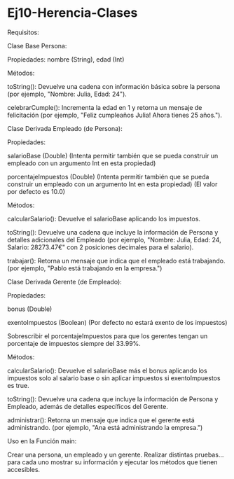 # Ej10-Herencia-Clases

Requisitos:

Clase Base Persona:

Propiedades:
nombre (String),
edad (Int)

Métodos:

toString(): Devuelve una cadena con información básica sobre la persona (por ejemplo, "Nombre: Julia, Edad: 24").

celebrarCumple(): Incrementa la edad en 1 y retorna un mensaje de felicitación (por ejemplo, "Feliz cumpleaños Julia! Ahora tienes 25 años.").

Clase Derivada Empleado (de Persona):

Propiedades:

salarioBase (Double) (Intenta permitir también que se pueda construir un empleado con un argumento Int en esta propiedad)

porcentajeImpuestos (Double) (Intenta permitir también que se pueda construir un empleado con un argumento Int en esta propiedad) (El valor por defecto es 10.0)

Métodos:

calcularSalario(): Devuelve el salarioBase aplicando los impuestos.

toString(): Devuelve una cadena que incluye la información de Persona y detalles adicionales del Empleado (por ejemplo, "Nombre: Julia, Edad: 24, Salario: 28273.47€" con 2 posiciones decimales para el salario).

trabajar(): Retorna un mensaje que indica que el empleado está trabajando. (por ejemplo, "Pablo está trabajando en la empresa.")

Clase Derivada Gerente (de Empleado):

Propiedades:

bonus (Double)

exentoImpuestos (Boolean) (Por defecto no estará exento de los impuestos)

Sobrescribir el porcentajeImpuestos para que los gerentes tengan un porcentaje de impuestos siempre del 33.99%.

Métodos:

calcularSalario(): Devuelve el salarioBase más el bonus aplicando los impuestos solo al salario base o sin aplicar impuestos si exentoImpuestos es true.

toString(): Devuelve una cadena que incluye la información de Persona y Empleado, además de detalles específicos del Gerente.

administrar(): Retorna un mensaje que indica que el gerente está administrando. (por ejemplo, "Ana está administrando la empresa.")

Uso en la Función main:

Crear una persona, un empleado y un gerente. Realizar distintas pruebas... para cada uno mostrar su información y ejecutar los métodos que tienen accesibles.
